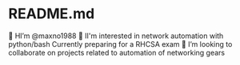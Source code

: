 # README.md
👋 HI’m @maxno1988
👀 II'm interested in network automation with python/bash
   Currently preparing for a RHCSA exam
💞️ I’m looking to collaborate on projects related to automation of networking gears
